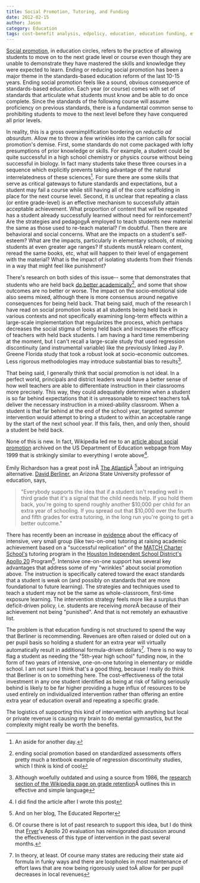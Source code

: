 ```yaml
---
title: Social Promotion, Tutoring, and Funding
date: 2012-02-15
author: Jason
category: Education
tags: cost-benefit analysis, edpolicy, education, education funding, efficiency, intervention, MATCH, social promotion, standards-based reform, tutoring
---
```


[Social promotion][], in education circles, refers to the practice of allowing students to move on to the next grade level or course even though they are unable to demonstrate they have mastered the skills and knowledge they were expected to learn. Ending or reducing social promotion has been a major theme in the standards-based education reform of the last 10-15 years. Ending social promotion feels like a sound, obvious consequence of standards-based education. Each year (or course) comes with set of standards that articulate what students must know and be able to do once complete. Since the standards of the following course will assume proficiency on previous standards, there is a fundamental common sense to prohibiting students to move to the next level before they have conquered all prior levels.

In reality, this is a gross oversimplification bordering on *reductio ad absurdum*. Allow me to throw a few wrinkles into the carrion calls for social promotion's demise. First, some standards do not come packaged with lofty presumptions of prior knowledge or skills. For example, a student could be quite successful in a high school chemistry or physics course without being successful in biology. In fact many students take these three courses in a sequence which explicitly prevents taking advantage of the natural interrelatedness of these sciences[^1]. For sure there are some skills that serve as critical gateways to future standards and expectations, but a student may fail a course while still having all of the core scaffolding in place for the next course level. Second, it is unclear that repeating a class (or entire grade-level) is an effective mechanism to successfully attain acceptable achievement. What proportion of content that will be repeated has a student already successfully learned without need for reinforcement? Are the strategies and pedagogyÂ employed to teach students new material the same as those used to re-teach material? I'm doubtful. Then there are behavioral and social concerns. What are the impacts on a student's self-esteem? What are the impacts, particularly in elementary schools, of mixing students at even greater age ranges? If students mustÂ relearn content, reread the same books, etc, what will happen to their level of engagement with the material? What is the impact of isolating students from their friends in a way that might feel like punishment?

There's research on both sides of this issue-- some that demonstrates that students who are held back [do better academically][][^2], and some that show outcomes are no better or worse. The impact on the socio-emotional side also seems mixed, although there is more consensus around negative consequences for being held back. That being said, much of the research I have read on social promotion looks at all students being held back in various contexts and not specifically examining long-term effects within a large-scale implementation that regularizes the process, which perhaps decreases the social stigma of being held back and increases the efficacy of teachers with held back students. I am having a hard time remembering at the moment, but I can't recall a large-scale study that used regression discontinuity (and instrumental variable) like the previously linked Jay P. Greene Florida study that took a robust look at socio-economic outcomes. Less rigorous methodologies may introduce substantial bias to results[^3].

That being said, I generally think that social promotion is not ideal. In a perfect world, principals and district leaders would have a better sense of how well teachers are able to differentiate instruction in their classrooms more precisely. This way, they could adequately determine when a student is so far behind expectations that it is unreasonable to expect teachers toÂ deliver the necessary instruction in a mixed-ability classroom. When a student is that far behind at the end of the school year, targeted summer intervention would attempt to bring a student to within an acceptable range by the start of the next school year. If this fails, then, and only then, should a student be held back.

None of this is new. In fact, Wikipedia led me to an [article about social promotion][] archived on the US Department of Education webpage from May 1999 that is strikingly similar to everything I wrote above[^4].

Emily Richardson has a great post inÂ [The Atlantic][]Â [^5]about an intriguing alternative. [David Berliner][], an Arizona State University professor of education, says,

> "Everybody supports the idea that if a student isn't reading well in
> third grade that it's a signal that the child needs help. If you hold
> them back, you're going to spend roughly another \$10,000 per child
> for an extra year of schooling. If you spread out that \$10,000 over
> the fourth and fifth grades for extra tutoring, in the long run you're
> going to get a better outcome."

There has recently been an increase in [evidence][] about the efficacy of intensive, very small group (like two-on-one) tutoring at raising academic achievement based on a "successful replication" of the [MATCH Charter School's][] tutoring program in the [Houston Independent School District's][] [Apollo 20][] Program[^6]. Intensive one-on-one support has several key advantages that address some of my "wrinkles" about social promotion above. The instruction is specifically catered toward the exact standards that a student is weak on (and possibly on standards that are more foundational to future learning). The strategies and techniques used to teach a student may not be the same as whole-classroom, first-time exposure learning. The intervention strategy feels more like a surplus than deficit-driven policy, i.e. students are receiving *more*Â because of their achievement not being "punished". And that is not remotely an exhaustive list.

The problem is that education funding is not structured to spend the way that Berliner is recommending. Revenues are often raised or doled out on a per pupil basis so holding a student for an extra year will virtually automatically result in additional formula-driven dollars[^7]. There is no way to flag a student as needing the "5th-year high school" funding now, in the form of two years of intensive, one-on-one tutoring in elementary or middle school. I am not sure I think that's a good thing, because I really do think that Berliner is on to something here. The cost-effectiveness of the total investment in any one student identified as being at risk of falling seriously behind is likely to be far higher providing a huge influx of resources to be used entirely on individualized intervention rather than offering an entire extra year of education overall and repeating a specific grade.

The logistics of supporting this kind of intervention with anything but local or private revenue is causing my brain to do mental gymnastics, but the complexity might really be worth the benefits.

[Social promotion]: http://en.wikipedia.org/wiki/Social_promotion
[do better academically]: http://www.mitpressjournals.org/doi/pdf/10.1162/edfp.2007.2.4.319
[research section of the Wikipedia page on grade retention]: http://en.wikipedia.org/wiki/Grade_retention#Research
[article about social promotion]: http://www2.ed.gov/pubs/socialpromotion/intro.html
[The Atlantic]: http://www.theatlantic.com/national/archive/2012/02/closing-the-literacy-gap-the-trouble-with-holding-back-students/253065/
[David Berliner]: https://webapp4.asu.edu/directory/person/28597
[evidence]: http://www.economics.harvard.edu/faculty/fryer/files/charter_school_strategies.pdf
[MATCH Charter School's]: http://www.matchschool.org/
[Houston Independent School District's]: http://www.houstonisd.org/
[Apollo 20]: http://www.houstonisd.org/HISDConnectDS/v/index.jsp?vgnextoid=436bcd7298b69210VgnVCM10000028147fa6RCRD
[Fryer]: http://www.economics.harvard.edu/faculty/fryer

[^1]: An aside for another day. 
[^2]: ending social promotion based on standardized assessments offers pretty much a textbook example of regression discontinuity studies, which I think is kind of cool
[^3]:  Although woefully outdated and using a source from 1986, the [research section of the Wikipedia page on grade retention][]Â outlines this in effective and simple language
[^4]: I did find the article after I wrote this post
[^5]: And on her blog, The Educated Reporter
[^6]:  Of course there is lot of past research to support this idea, but I do think that [Fryer][]'s Apollo 20 evaluation has reinvigorated discussion around the effectiveness of this type of intervention in the past several months. 
[^7]:  In theory, at least. Of course many states are reducing their state aid formula in funky ways and there are loopholes in most maintenance of effort laws that are now being rigorously used toÂ allow for per pupil decreases in local revenues

